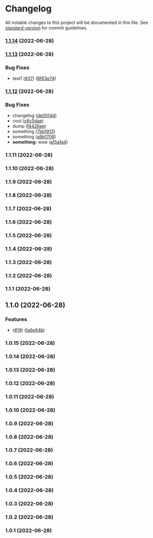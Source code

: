 # Changelog

All notable changes to this project will be documented in this file. See [standard-version](https://github.com/conventional-changelog/standard-version) for commit guidelines.

### [1.1.14](https://github.com/VegarRingdalAibel/actiontest/compare/v1.1.13...v1.1.14) (2022-06-28)

### [1.1.13](https://github.com/VegarRingdalAibel/actiontest/compare/v1.1.12...v1.1.13) (2022-06-28)


### Bug Fixes

* test1 ([#37](https://github.com/VegarRingdalAibel/actiontest/issues/37)) ([8f63e74](https://github.com/VegarRingdalAibel/actiontest/commits/8f63e745d4727f6ff3dccb8d15b26ecf5338308b))

### [1.1.12](https://github.com/VegarRingdalAibel/actiontest/compare/v1.1.11...v1.1.12) (2022-06-28)


### Bug Fixes

* changelog ([de0014d](https://github.com/VegarRingdalAibel/actiontest/commits/de0014d371618836700b0baa9d2bd58b10c5339f))
* cool ([c6c5dae](https://github.com/VegarRingdalAibel/actiontest/commits/c6c5daeb307d4f4e41d594c6a3d538b5b4d9c279))
* dump ([f4426ee](https://github.com/VegarRingdalAibel/actiontest/commits/f4426ee83fd63059e536ca9a803ee61dcee5717e))
* something ([7bb1913](https://github.com/VegarRingdalAibel/actiontest/commits/7bb1913c2148e304fa1cb050308c65b62888b528))
* something ([a9b1706](https://github.com/VegarRingdalAibel/actiontest/commits/a9b1706d4d803f43994618ca56dc1e11323a195e))
* **something:** wow ([a15afa4](https://github.com/VegarRingdalAibel/actiontest/commits/a15afa4a226ce9834ba66e2090c81b4c8c84f016))

### 1.1.11 (2022-06-28)

### 1.1.10 (2022-06-28)

### 1.1.9 (2022-06-28)

### 1.1.8 (2022-06-28)

### 1.1.7 (2022-06-28)

### 1.1.6 (2022-06-28)

### 1.1.5 (2022-06-28)

### 1.1.4 (2022-06-28)

### 1.1.3 (2022-06-28)

### 1.1.2 (2022-06-28)

### 1.1.1 (2022-06-28)

## 1.1.0 (2022-06-28)


### Features

* ([#19](https://github.com/VegarRingdalAibel/actiontest/issues/19)) ([fa6e84b](https://github.com/VegarRingdalAibel/actiontest/commits/fa6e84b168dec3c5e5443d9cc603d8f8a06eb595))

### 1.0.15 (2022-06-28)

### 1.0.14 (2022-06-28)

### 1.0.13 (2022-06-28)

### 1.0.12 (2022-06-28)

### 1.0.11 (2022-06-28)

### 1.0.10 (2022-06-28)

### 1.0.9 (2022-06-28)

### 1.0.8 (2022-06-28)

### 1.0.7 (2022-06-28)

### 1.0.6 (2022-06-28)

### 1.0.5 (2022-06-28)

### 1.0.4 (2022-06-28)

### 1.0.3 (2022-06-28)

### 1.0.2 (2022-06-28)

### 1.0.1 (2022-06-28)
